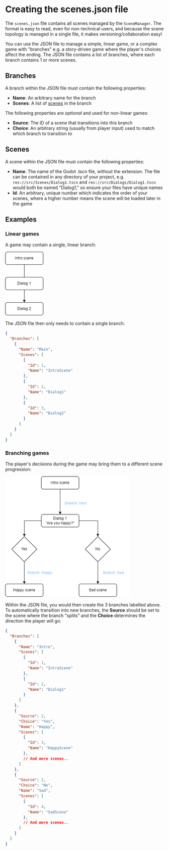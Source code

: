 # Creating the scenes.json file

The `scenes.json` file contains all scenes managed by the `SceneManager`. The format is easy to read, even for non-technical users, and because the scene topology is managed in a single file, it makes versioning/collaboration easy!

You can use the JSON file to manage a simple, linear game, or a complex game with "branches" e.g. a story-driven game where the player's choices affect the ending. The JSON file contains a list of branches, where each branch contains 1 or more scenes.

## Branches

A branch within the JSON file must contain the following properties:

- __Name__: An arbitrary name for the branch
- __Scenes__: A list of [scenes](#scenes) in the branch

The following properties are _optional_ and used for non-linear games:

- __Source__: The ID of a scene that transitions into this branch
- __Choice__: An arbitrary string (usually from player input) used to match which branch to transition to

## Scenes

A scene within the JSON file must contain the following properties:

- __Name__: The name of the Godot .tscn file, without the extension. The file can be contained in any directory of your project, e.g. `res://src/Scenes/Dialog1.tscn` and `res://src/Dialogs/Dialog1.tscn` would both be named "Dialog1," so ensure your files have unique names
- __Id__: An arbitrary, unique number which indicates the order of your scenes, where a higher number means the scene will be loaded later in the game

## Examples

### Linear games

A game may contain a single, linear branch:

![Linear diagram](/img/lineargame.png)

The JSON file then only needs to contain a single branch:

```json
{
  "Branches": [
    {
      "Name": "Main",
      "Scenes": [
        {
          "Id": 1,
          "Name": "IntroScene"
        },
        {
          "Id": 2,
          "Name": "Dialog1"
        },
        {
          "Id": 3,
          "Name": "Dialog2"
        }
      ]
    }
  ]
}
```

### Branching games

The player's decisions during the game may bring them to a different scene progression:

![Branching diagram](/img/branchinggame.png)

Within the JSON file, you would then create the 3 branches labelled above. To automatically transition into new branches, the __Source__ should be set to the scene where the branch "splits" and the __Choice__ determines the direction the player will go:

```json
{
  "Branches": [
    {
      "Name": "Intro",
      "Scenes": [
        {
          "Id": 1,
          "Name": "IntroScene"
        },
        {
          "Id": 2,
          "Name": "Dialog1"
        }
      ]
    },
    {
      "Source": 2,
      "Choice": "Yes",
      "Name": "Happy",
      "Scenes": [
        {
          "Id": 3,
          "Name": "HappyScene"
        },
        // And more scenes..
      ]
    },
    {
      "Source": 2,
      "Choice": "No",
      "Name": "Sad",
      "Scenes": [
        {
          "Id": 4,
          "Name": "SadScene"
        },
        // And more scenes..
      ]
    }
  ]
}

```
